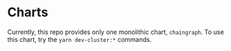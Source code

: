 # Charts

Currently, this repo provides only one monolithic chart, `chaingraph`. To use this chart, try the `yarn dev-cluster:*` commands.
